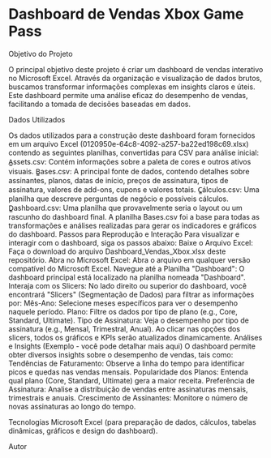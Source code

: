 # Dashboard de Vendas Xbox Game Pass

Objetivo do Projeto

O principal objetivo deste projeto é criar um dashboard de vendas interativo no Microsoft Excel. Através da organização e visualização de dados brutos, buscamos transformar informações complexas em insights claros e úteis. Este dashboard permite uma análise eficaz do desempenho de vendas, facilitando a tomada de decisões baseadas em dados.

Dados Utilizados

Os dados utilizados para a construção deste dashboard foram fornecidos em um arquivo Excel (0120950e-64c8-4092-a257-ba22ed198c69.xlsx) contendo as seguintes planilhas, convertidas para CSV para análise inicial:
A̳ssets.csv: Contém informações sobre a paleta de cores e outros ativos visuais.
B̳ases.csv: A principal fonte de dados, contendo detalhes sobre assinantes, planos, datas de início, preços de assinatura, tipos de assinatura, valores de add-ons, cupons e valores totais.
C̳álculos.csv: Uma planilha que descreve perguntas de negócio e possíveis cálculos.
D̳ashboard.csv: Uma planilha que provavelmente seria o layout ou um rascunho do dashboard final.
A planilha Bases.csv foi a base para todas as transformações e análises realizadas para gerar os indicadores e gráficos do dashboard.
Passos para Reprodução e Interação
Para visualizar e interagir com o dashboard, siga os passos abaixo:
Baixe o Arquivo Excel: Faça o download do arquivo Dashboard_Vendas_Xbox.xlsx deste repositório.
Abra no Microsoft Excel: Abra o arquivo em qualquer versão compatível do Microsoft Excel.
Navegue até a Planilha "Dashboard": O dashboard principal está localizado na planilha nomeada "Dashboard".
Interaja com os Slicers: No lado direito ou superior do dashboard, você encontrará "Slicers" (Segmentação de Dados) para filtrar as informações por:
Mês-Ano: Selecione meses específicos para ver o desempenho naquele período.
Plano: Filtre os dados por tipo de plano (e.g., Core, Standard, Ultimate).
Tipo de Assinatura: Veja o desempenho por tipo de assinatura (e.g., Mensal, Trimestral, Anual).
Ao clicar nas opções dos slicers, todos os gráficos e KPIs serão atualizados dinamicamente.
Análises e Insights (Exemplo - você pode detalhar mais aqui)
O dashboard permite obter diversos insights sobre o desempenho de vendas, tais como:
Tendências de Faturamento: Observe a linha do tempo para identificar picos e quedas nas vendas mensais.
Popularidade dos Planos: Entenda qual plano (Core, Standard, Ultimate) gera a maior receita.
Preferência de Assinatura: Analise a distribuição de vendas entre assinaturas mensais, trimestrais e anuais.
Crescimento de Assinantes: Monitore o número de novas assinaturas ao longo do tempo.

Tecnologias
Microsoft Excel (para preparação de dados, cálculos, tabelas dinâmicas, gráficos e design do dashboard).

Autor
